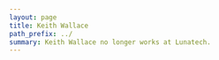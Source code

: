 ```yaml
---
layout: page
title: Keith Wallace
path_prefix: ../
summary: Keith Wallace no longer works at Lunatech.
---
```


